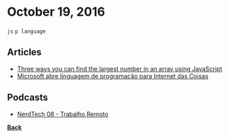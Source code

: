 # October 19, 2016

`js` `p language`

## Articles

- [Three ways you can find the largest number in an array using JavaScript](https://medium.freecodecamp.com/three-ways-to-return-largest-numbers-in-arrays-in-javascript-5d977baa80a1#.lip565o8d)
- [Microsoft abre linguagem de programação para Internet das Coisas](http://idgnow.com.br/ti-corporativa/2016/10/16/microsoft-abre-linguagem-de-programacao-para-internet-das-coisas/)

## Podcasts

- [NerdTech 08 - Trabalho Remoto](https://jovemnerd.com.br/nerdcast/nerdtech/trabalho-remoto/)


[__Back__](../README.md)
